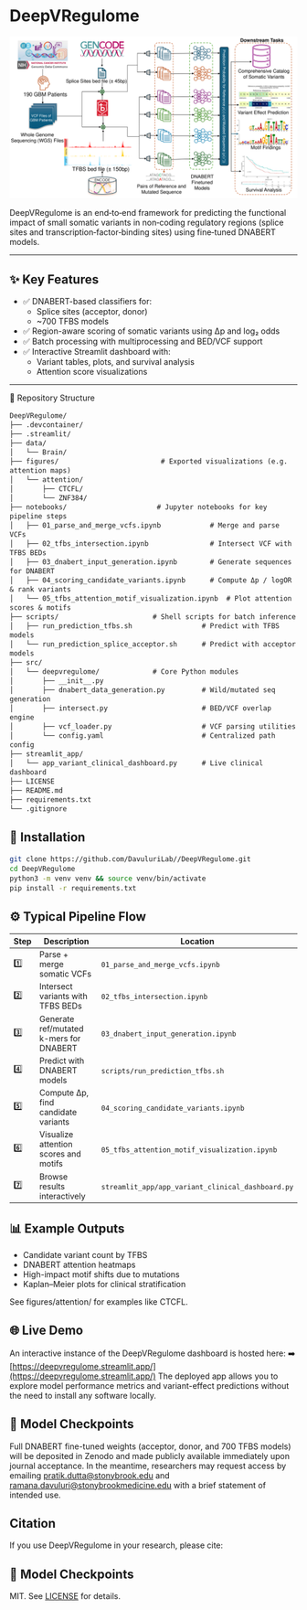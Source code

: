 # DeepVRegulome
![DeepVRegulome Pipeline](assets/flowchart.png)

DeepVRegulome is an end‑to‑end framework for predicting the functional impact of small somatic variants in non‑coding regulatory regions (splice sites and transcription‑factor‑binding sites) using fine‑tuned DNABERT models.

---

## ✨ Key Features

- ✅ DNABERT-based classifiers for:
  - Splice sites (acceptor, donor)
  - ~700 TFBS models
- ✅ Region-aware scoring of somatic variants using Δp and log₂ odds
- ✅ Batch processing with multiprocessing and BED/VCF support
- ✅ Interactive Streamlit dashboard with:
  - Variant tables, plots, and survival analysis
  - Attention score visualizations

---

📁 Repository Structure
```
DeepVRegulome/
├── .devcontainer/
├── .streamlit/
├── data/
│   └── Brain/
├── figures/                         # Exported visualizations (e.g. attention maps)
│   └── attention/
│       ├── CTCFL/
│       └── ZNF384/
├── notebooks/                      # Jupyter notebooks for key pipeline steps
│   ├── 01_parse_and_merge_vcfs.ipynb            # Merge and parse VCFs
│   ├── 02_tfbs_intersection.ipynb               # Intersect VCF with TFBS BEDs
│   ├── 03_dnabert_input_generation.ipynb        # Generate sequences for DNABERT
│   ├── 04_scoring_candidate_variants.ipynb      # Compute Δp / logOR & rank variants
│   └── 05_tfbs_attention_motif_visualization.ipynb  # Plot attention scores & motifs
├── scripts/                       # Shell scripts for batch inference
│   ├── run_prediction_tfbs.sh                 # Predict with TFBS models
│   └── run_prediction_splice_acceptor.sh      # Predict with acceptor models
├── src/
│   └── deepvregulome/             # Core Python modules
│       ├── __init__.py
│       ├── dnabert_data_generation.py         # Wild/mutated seq generation
│       ├── intersect.py                       # BED/VCF overlap engine
│       ├── vcf_loader.py                      # VCF parsing utilities
│       └── config.yaml                        # Centralized path config
├── streamlit_app/
│   └── app_variant_clinical_dashboard.py      # Live clinical dashboard
├── LICENSE
├── README.md
├── requirements.txt
└── .gitignore

```
## 🧪 Installation
```bash
git clone https://github.com/DavuluriLab//DeepVRegulome.git
cd DeepVRegulome
python3 -m venv venv && source venv/bin/activate
pip install -r requirements.txt
```



## ⚙️ Typical Pipeline Flow
| Step | Description | Location |
|------|-------------|----------|
| 1️⃣ | Parse + merge somatic VCFs | `01_parse_and_merge_vcfs.ipynb` |
| 2️⃣ | Intersect variants with TFBS BEDs | `02_tfbs_intersection.ipynb` |
| 3️⃣ | Generate ref/mutated k-mers for DNABERT | `03_dnabert_input_generation.ipynb` |
| 4️⃣ | Predict with DNABERT models | `scripts/run_prediction_tfbs.sh` |
| 5️⃣ | Compute Δp, find candidate variants | `04_scoring_candidate_variants.ipynb` |
| 6️⃣ | Visualize attention scores and motifs | `05_tfbs_attention_motif_visualization.ipynb` |
| 7️⃣ | Browse results interactively | `streamlit_app/app_variant_clinical_dashboard.py` |


## 📊 Example Outputs
  * Candidate variant count by TFBS
  * DNABERT attention heatmaps
  * High-impact motif shifts due to mutations
  * Kaplan–Meier plots for clinical stratification

See figures/attention/ for examples like CTCFL.


## 🌐 Live Demo

An interactive instance of the DeepVRegulome dashboard is hosted here:
➡️ [https://deepvregulome.streamlit.app/](https://deepvregulome.streamlit.app/)
The deployed app allows you to explore model performance metrics and variant-effect predictions without the need to install any software locally.

## 🧬 Model Checkpoints
Full DNABERT fine-tuned weights (acceptor, donor, and 700 TFBS models) will be deposited in Zenodo and made publicly available immediately upon journal acceptance.
In the meantime, researchers may request access by emailing pratik.dutta@stonybrook.edu and ramana.davuluri@stonybrookmedicine.edu  with a brief statement of intended use.

## Citation
If you use DeepVRegulome in your research, please cite:



## 🧬 Model Checkpoints
MIT. See [LICENSE](LICENSE) for details.

